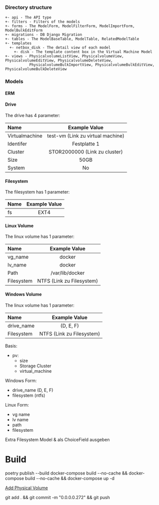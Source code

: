 ### Directory structure

```
+- api - The API type
+- filters - Filters of the models
+- forms - The ModelForm, ModelFilterForm, ModelImportForm, ModelBulkEditForm
+- migrations - DB Django Migration
+- tables - The ModelBaseTable, ModelTable, RelatedModelTable
+- templates
  +- netbox_disk - The detail view of each model
    +- disk - The template content box in the Virtual Machine Model
+- views - PhysicalvolumeListView, PhysicalvolumeView, PhysicalvolumeEditView, PhysicalvolumeDeleteView, 
           PhysicalvolumeBulkImportView, PhysicalvolumeBulkEditView, PhysicalvolumeBulkDeleteView
```
### Models
#### ERM


#### Drive
The drive has 4 parameter:

| Name           |           Example Value           |
|:---------------|:---------------------------------:|
| Virtualmachine | test-vm (Link zu virtual machine) |
| Identifer      |           Festplatte 1            |
| Cluster        |   STOR2000000 (Link zu cluster)   |
| Size           |               50GB                |
| System         |                No                 |

#### Filesystem
The filesystem has 1 parameter:

| Name | Example Value |
|:-----|:-------------:|
| fs   |     EXT4      |

#### Linux Volume
The linux volume has 1 parameter:

| Name            |       Example Value       |
|:----------------|:-------------------------:|
| vg_name         |          docker           |
| lv_name         |          docker           |
| Path            |      /var/lib/docker      |
| Filesystem      | NTFS (Link zu Filesystem) |


#### Windows Volume
The linux volume has 1 parameter:

| Name       |        Example Value        |
|:-----------|:---------------------------:|
| drive_name |          (D, E, F)          |
| Filesystem |  NTFS (Link zu Filesystem)  |



Basis:
- pv:
  - size
  - Storage Cluster
  - virtual_machine

Windows Form:
- drive_name (D, E, F)
- filesystem (ntfs)

Linux Form:
- vg name
- lv name
- path
- filesystem


Extra Filesystem Model & als ChoiceField ausgeben

# Build
poetry publish --build
docker-compose build --no-cache && docker-compose build --no-cache && docker-compose up -d

<a href="{% url 'plugins:netbox_storage:physicalvolume_add' %}?drive={{ object.id }}&pv_name={{ object.device_name }}&return_url={{ object.get_absolute_url }}" class="btn btn-sm btn-primary" role="button">
    <i class="mdi mdi-plus-thick"></i> Add Physical Volume
</a>

git add . && git commit -m "0.0.0.0.272" && git push